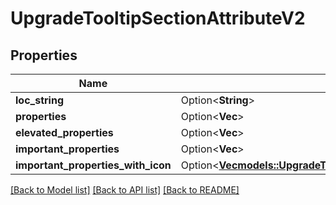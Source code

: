# UpgradeTooltipSectionAttributeV2

## Properties

Name | Type | Description | Notes
------------ | ------------- | ------------- | -------------
**loc_string** | Option<**String**> |  | [optional]
**properties** | Option<**Vec<String>**> |  | [optional]
**elevated_properties** | Option<**Vec<String>**> |  | [optional]
**important_properties** | Option<**Vec<String>**> |  | [optional]
**important_properties_with_icon** | Option<[**Vec<models::UpgradeTooltipSectionAttributeV2ImportantPropertyWithIcon>**](UpgradeTooltipSectionAttributeV2ImportantPropertyWithIcon.md)> |  | [optional]

[[Back to Model list]](../README.md#documentation-for-models) [[Back to API list]](../README.md#documentation-for-api-endpoints) [[Back to README]](../README.md)


